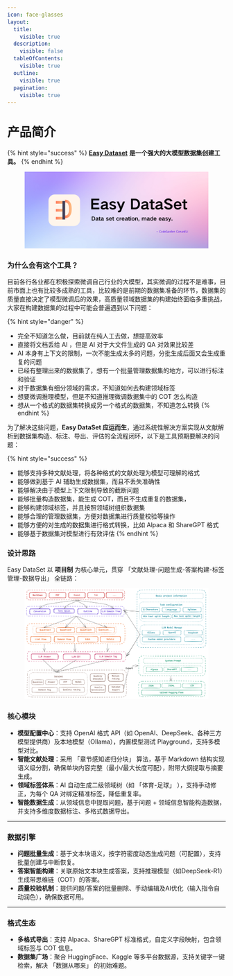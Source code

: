 ```yaml
---
icon: face-glasses
layout:
  title:
    visible: true
  description:
    visible: false
  tableOfContents:
    visible: true
  outline:
    visible: true
  pagination:
    visible: true
---
```


# 产品简介

{% hint style="success" %}
&#x20;                                                [**Easy Dataset**](https://github.com/ConardLi/easy-dataset) **是一个强大的大模型数据集创建工具。**
{% endhint %}

<figure><img src=".gitbook/assets/bg2.png" alt=""><figcaption></figcaption></figure>

### 为什么会有这个工具？

目前各行各业都在积极探索微调自己行业的大模型，其实微调的过程不是难事，目前市面上也有比较多成熟的工具，比较难的是前期的数据集准备的环节，数据集的质量直接决定了模型微调后的效果，高质量领域数据集的构建始终面临多重挑战，大家在构建数据集的过程中可能会普遍遇到以下问题：

{% hint style="danger" %}
* 完全不知道怎么做，目前就在纯人工去做，想提高效率
* 直接将文档丢给 AI ，但是 AI 对于大文件生成的 QA 对效果比较差
* AI 本身有上下文的限制，一次不能生成太多的问题，分批生成后面又会生成重复的问题
* 已经有整理出来的数据集了，想有一个批量管理数据集的地方，可以进行标注和验证
* 对于数据集有细分领域的需求，不知道如何去构建领域标签
* 想要微调推理模型，但是不知道推理微调数据集中的 COT 怎么构造
* 想从一个格式的数据集转换成另一个格式的数据集，不知道怎么转换
{% endhint %}

为了解决这些问题，**Easy DataSet 应运而生**，通过系统性解决方案实现从文献解析到数据集构造、标注、导出、评估的全流程闭环，以下是工具预期要解决的问题：

{% hint style="success" %}
* 能够支持多种文献处理，将各种格式的文献处理为模型可理解的格式
* 能够做到基于 AI 辅助生成数据集，而且不丢失准确性
* 能够解决由于模型上下文限制导致的截断问题
* 能够批量构造数据集，能生成 COT，而且不生成重复的数据集，
* 能够构建领域标签，并且按照领域树组织数据集
* 能够合理的管理数据集，方便对数据集进行质量校验等操作
* 能够方便的对生成的数据集进行格式转换，比如 Alpaca 和 ShareGPT 格式
* 能够基于数据集对模型进行有效评估
{% endhint %}

### 设计思路

Easy DataSet 以 **项目制** 为核心单元，贯穿 「文献处理-问题生成-答案构建-标签管理-数据导出」 全链路：

<figure><img src=".gitbook/assets/image (1) (1) (1) (1) (1) (1) (1) (1) (1).png" alt=""><figcaption></figcaption></figure>

### 核心模块

* **模型配置中心**：支持 OpenAI 格式 API（如 OpenAI、DeepSeek、各种三方模型提供商）及本地模型（Ollama），内置模型测试 Playground，支持多模型对比。
* **智能文献处理**：采用  「章节感知递归分块」 算法，基于 Markdown 结构实现语义级分割，确保单块内容完整（最小/最大长度可配），附带大纲提取与摘要生成。
* **领域标签体系**：AI 自动生成二级领域树（如 「体育-足球」 ），支持手动修正，为每个 QA 对绑定精准标签，降低重复率。
* **智能数据生成**：从领域信息中提取问题，基于问题 + 领域信息智能构造数据，并支持多维度数据标注、多格式数据导出。

***

### 数据引擎

* **问题批量生成**：基于文本块语义，按字符密度动态生成问题（可配置），支持批量创建与中断恢复。
* **答案智能构建**：关联原始文本块生成答案，支持推理模型（如DeepSeek-R1）生成带思维链（COT）的答案。
* **质量校验机制**：提供问题/答案的批量删除、手动编辑及AI优化（输入指令自动润色），确保数据可用。

***

### 格式生态

* **多格式导出**：支持 Alpaca、ShareGPT 标准格式，自定义字段映射，包含领域标签与 COT 信息。
* **数据集广场**：聚合 HuggingFace、Kaggle 等多平台数据源，支持关键字一键检索，解决 「数据从哪来」 的初始难题。
